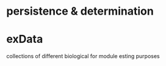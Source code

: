 # persistence & determination
# exData
 collections of  different biological for module esting purposes 
